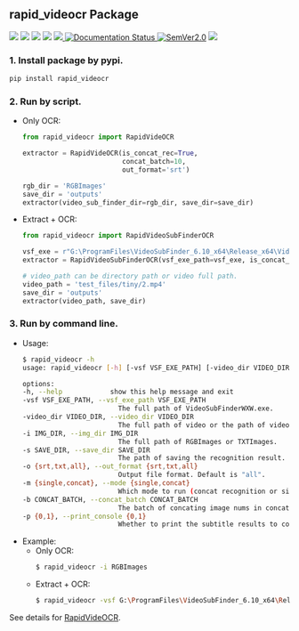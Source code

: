 ## rapid_videocr Package
<p align="left">
    <a href="https://colab.research.google.com/github/SWHL/RapidVideOCR/blob/75dae6e9804dec6e61bef98334601908dc9ec9fb/assets/RapidVideOCRDemo.ipynb"><img src="https://colab.research.google.com/assets/colab-badge.svg"></a>
    <a href=""><img src="https://img.shields.io/badge/Python->=3.6,<3.12-aff.svg"></a>
    <a href=""><img src="https://img.shields.io/badge/OS-Linux%2C%20Win%2C%20Mac-pink.svg"></a>
    <a href="https://github.com/SWHL/RapidVideOCR/stargazers"><img src="https://img.shields.io/github/stars/SWHL/RapidVideOCR?color=ccf"></a>
    <a href="https://pepy.tech/project/rapid-videocr">
        <img src="https://static.pepy.tech/personalized-badge/rapid-videocr?period=total&units=abbreviation&left_color=grey&right_color=blue&left_text=Downloads">
    </a>
    <a href='https://rapidvideocr.readthedocs.io/en/latest/?badge=latest'>
        <img src='https://readthedocs.org/projects/rapidvideocr/badge/?version=latest' alt='Documentation Status'/>
    </a>
    <a href="https://semver.org/"><img alt="SemVer2.0" src="https://img.shields.io/badge/SemVer-2.0-brightgreen"></a>
    <a href="https://github.com/psf/black"><img src="https://img.shields.io/badge/code%20style-black-000000.svg"></a>
</p>


### 1. Install package by pypi.
```bash
pip install rapid_videocr
```

### 2. Run by script.
- Only OCR:
    ```python
    from rapid_videocr import RapidVideOCR

    extractor = RapidVideOCR(is_concat_rec=True,
                             concat_batch=10,
                             out_format='srt')

    rgb_dir = 'RGBImages'
    save_dir = 'outputs'
    extractor(video_sub_finder_dir=rgb_dir, save_dir=save_dir)
    ```
- Extract + OCR:
    ```python
    from rapid_videocr import RapidVideoSubFinderOCR

    vsf_exe = r"G:\ProgramFiles\VideoSubFinder_6.10_x64\Release_x64\VideoSubFinderWXW.exe"
    extractor = RapidVideoSubFinderOCR(vsf_exe_path=vsf_exe, is_concat_rec=True)

    # video_path can be directory path or video full path.
    video_path = 'test_files/tiny/2.mp4'
    save_dir = 'outputs'
    extractor(video_path, save_dir)
    ```

### 3. Run by command line.
- Usage:
    ```bash
    $ rapid_videocr -h
    usage: rapid_videocr [-h] [-vsf VSF_EXE_PATH] [-video_dir VIDEO_DIR] [-i IMG_DIR] [-s SAVE_DIR] [-o {srt,txt,all}] [-m {single,concat}] [-b CONCAT_BATCH] [-p {0,1}]

    options:
    -h, --help            show this help message and exit
    -vsf VSF_EXE_PATH, --vsf_exe_path VSF_EXE_PATH
                            The full path of VideoSubFinderWXW.exe.
    -video_dir VIDEO_DIR, --video_dir VIDEO_DIR
                            The full path of video or the path of video directory.
    -i IMG_DIR, --img_dir IMG_DIR
                            The full path of RGBImages or TXTImages.
    -s SAVE_DIR, --save_dir SAVE_DIR
                            The path of saving the recognition result. Default is "outputs" under the current directory.
    -o {srt,txt,all}, --out_format {srt,txt,all}
                            Output file format. Default is "all".
    -m {single,concat}, --mode {single,concat}
                            Which mode to run (concat recognition or single recognition). Default is "single".
    -b CONCAT_BATCH, --concat_batch CONCAT_BATCH
                            The batch of concating image nums in concat recognition mode. Default is 10.
    -p {0,1}, --print_console {0,1}
                            Whether to print the subtitle results to console. 1 means to print results to console. Default is 0.
    ```
- Example:
  - Only OCR:
    ```bash
    $ rapid_videocr -i RGBImages
    ```
  - Extract + OCR:
    ```bash
    $ rapid_videocr -vsf G:\ProgramFiles\VideoSubFinder_6.10_x64\Release_x64\VideoSubFinderWXW.exe -video_dir G:\ProgramFiles\RapidVideOCR\test_files\tiny
    ```

See details for [RapidVideOCR](https://github.com/SWHL/RapidVideOCR).